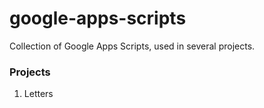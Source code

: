 # google-apps-scripts
Collection of Google Apps Scripts, used in several projects. 


### Projects

1. Letters
